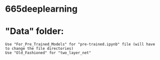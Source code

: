 # 665deeplearning
# "Data" folder:
    Use "For_Pre_Trained_Models" for "pre-trained.ipynb" file (will have to change the file directories)
    Use "Old_Fashioned" for "two_layer_net"
